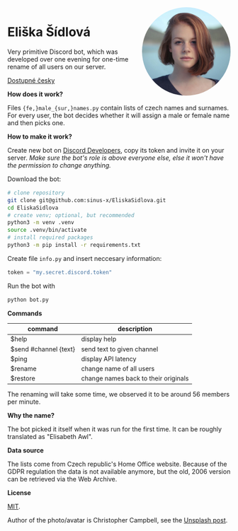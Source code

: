 <img title="Eliška Šídlová" alt="Eliška Šídlová" src="avatar.jpg" width="200px" height="200px" style="display:inline-block;border-radius:100%;float:right;margin:0 0 1em 1em;" />

# Eliška Šídlová

Very primitive Discord bot, which was developed over one evening for one-time rename of all users on our server.

[Dostupné česky](README.cs.md)

**How does it work?**

Files `{fe,}male_{sur,}names.py` contain lists of czech names and surnames. For every user, the bot decides whether it will assign a male or female name and then picks one.

**How to make it work?**

Create new bot on [Discord Developers](https://discord.com/developers), copy its token and invite it on your server. *Make sure the bot's role is above everyone else, else it won't have the permission to change anything.*

Download the bot:
```bash
# clone repository
git clone git@github.com:sinus-x/EliskaSidlova.git
cd EliskaSidlova
# create venv; optional, but recommended
python3 -m venv .venv
source .venv/bin/activate
# install required packages
python3 -m pip install -r requirements.txt
```

Create file `info.py` and insert neccesary information:
```py
token = "my.secret.discord.token"
```

Run the bot with
```bash
python bot.py
```

**Commands**

| command  | description                          |
|----------|--------------------------------------|
| $help    | display help                         |
| $send #channel {text} | send text to given channel |
| $ping    | display API latency                  |
| $rename  | change name of all users             |
| $restore | change names back to their originals |

The renaming will take some time, we observed it to be around 56 members per minute.

**Why the name?**

The bot picked it itself when it was run for the first time. It can be roughly translated as "Elisabeth Awl".

**Data source**

The lists come from Czech republic's Home Office website. Because of the GDPR regulation the data is not available anymore, but the old, 2006 version can be retrieved via the Web Archive.

**License**

[MIT](LICENSE).

Author of the photo/avatar is Christopher Campbell, see the [Unsplash post](https://unsplash.com/photos/rDEOVtE7vOs).

